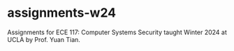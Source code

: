 # assignments-w24
Assignments for ECE 117: Computer Systems Security taught Winter 2024 at UCLA by Prof. Yuan Tian.
